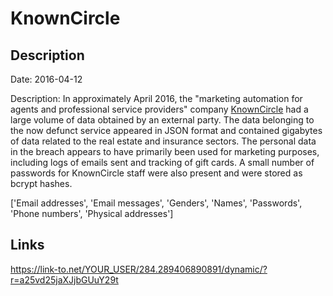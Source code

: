 # KnownCircle

## Description

Date: 2016-04-12

Description:
In approximately April 2016, the &quot;marketing automation for agents and professional service providers&quot; company <a href="https://web.archive.org/web/20171020171534/https://knowncircle.com/" target="_blank" rel="noopener">KnownCircle</a> had a large volume of data obtained by an external party. The data belonging to the now defunct service appeared in JSON format and contained gigabytes of data related to the real estate and insurance sectors. The personal data in the breach appears to have primarily been used for marketing purposes, including logs of emails sent and tracking of gift cards. A small number of passwords for KnownCircle staff were also present and were stored as bcrypt hashes.


['Email addresses', 'Email messages', 'Genders', 'Names', 'Passwords', 'Phone numbers', 'Physical addresses']

## Links

https://link-to.net/YOUR_USER/284.289406890891/dynamic/?r=a25vd25jaXJjbGUuY29t